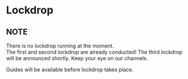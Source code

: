 # Lockdrop

## NOTE

There is no lockdrop running at the moment.  
The first and second lockdrop are already conducted! The third lockdrop will be announced shortly. Keep your eye on our channels.

Guides will be available before lockdrop takes place.

